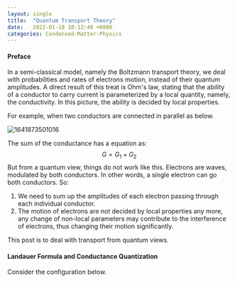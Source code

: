 ```yaml
---
layout: single
title:  "Quantum Transport Theory"
date:   2022-01-10 10:12:48 +0800
categories: Condensed-Matter-Physics
---
```

#### Preface

In a semi-classical model, namely the Boltzmann transport theory, we deal with probabilities and rates of electrons motion, instead of their quantum amplitudes. A direct result of this treat is Ohm's law, stating that the ability of a conductor to carry current is parameterized by a local quantity, namely, the conductivity. In this picture, the ability is decided by local properties. 

For example, when two conductors are connected in parallel as below.

![1641873501016](C:\Users\Administrator\AppData\Roaming\Typora\typora-user-images\1641873501016.png)

The sum of the conductance has a equation as:
$$
G = G_1 + G_2
$$
But from a quantum view, things do not work like this. Electrons are waves, modulated by both conductors. In other words, a single electron can go both conductors. So:

1. We need to sum up the amplitudes of each electron passing through each individual conductor.
2. The motion of electrons are not decided by local properties any more, any change of non-local parameters may contribute to the interference of electrons, thus changing their motion significantly.

This post is to deal with transport from quantum views.

#### Landauer Formula and Conductance Quantization

Consider the configuration below.
